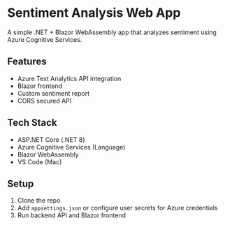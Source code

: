 # Sentiment Analysis Web App

A simple .NET + Blazor WebAssembly app that analyzes sentiment using Azure Cognitive Services.

## Features
- Azure Text Analytics API integration
- Blazor frontend
- Custom sentiment report
- CORS secured API

## Tech Stack
- ASP.NET Core (.NET 8)
- Azure Cognitive Services (Language)
- Blazor WebAssembly
- VS Code (Mac)

## Setup
1. Clone the repo
2. Add `appsettings.json` or configure user secrets for Azure credentials
3. Run backend API and Blazor frontend
